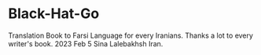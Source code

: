 # Black-Hat-Go


Translation Book to Farsi Language for every Iranians.
Thanks a lot to every writer's book.
2023 Feb 5 Sina Lalebakhsh Iran.